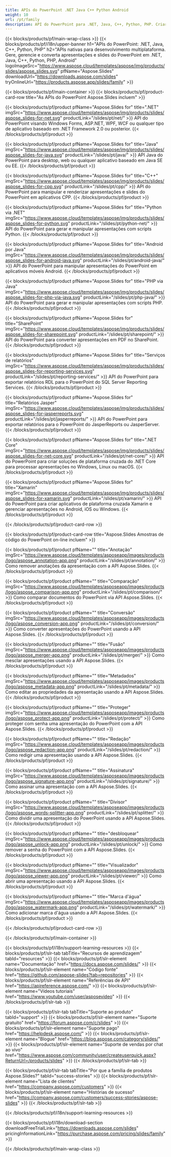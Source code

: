 ```yaml
---
title: APIs do PowerPoint .NET Java C++ Python Android
weight: 10
url: /pt/family
description: API do PowerPoint para .NET, Java, C++, Python, PHP. Criar Escrever Editar Renderizar Imprimir PowerPoint PPT, PPTX, ODP. Exportar slides no SSRS e JasperReports
---
```


{{< blocks/products/pf/main-wrap-class >}}
{{< blocks/products/pf/i18n/upper-banner h1="APIs do PowerPoint: .NET, Java, C++, Python, PHP" h2="APIs nativas para desenvolvimento multiplataforma. Gere, gerencie e converta apresentações e slides do PowerPoint em .NET, Java, C++, Python, PHP, Android" logoImageSrc="https://www.aspose.cloud/templates/aspose/img/products/slides/aspose_slides.svg" pfName="Aspose.Slides" downloadUrl="https://downloads.aspose.com/slides" tryOnlineUrl="https://products.aspose.app/slides/family" >}}

{{< blocks/products/pf/main-container >}}
{{< blocks/products/pf/product-card-row title="As APIs do PowerPoint Aspose.Slides incluem" >}}

{{< blocks/products/pf/product pfName="Aspose.Slides for" title=".NET" imgSrc="https://www.aspose.cloud/templates/aspose/img/products/slides/aspose_slides-for-net.svg" productLink="/slides/pt/net/" >}}
API do PowerPoint visando Windows Forms, ASP.NET, WPF, WCF ou qualquer tipo de aplicativo baseado em .NET Framework 2.0 ou posterior.
{{< /blocks/products/pf/product >}}

{{< blocks/products/pf/product pfName="Aspose.Slides for" title="Java" imgSrc="https://www.aspose.cloud/templates/aspose/img/products/slides/aspose_slides-for-java.svg" productLink="/slides/pt/java/" >}}
API Java do PowerPoint para desktop, web ou qualquer aplicativo baseado em Java SE ou EE.
{{< /blocks/products/pf/product >}}

{{< blocks/products/pf/product pfName="Aspose.Slides for" title="C++" imgSrc="https://www.aspose.cloud/templates/aspose/img/products/slides/aspose_slides-for-cpp.svg" productLink="/slides/pt/cpp/" >}}
API do PowerPoint para manipular e renderizar apresentações e slides do PowerPoint em aplicativos CPP.
{{< /blocks/products/pf/product >}}

{{< blocks/products/pf/product pfName="Aspose.Slides for" title="Python via .NET" imgSrc="https://www.aspose.cloud/templates/aspose/img/products/slides/aspose_slides-for-python.svg" productLink="/slides/pt/python-net/" >}}
API do PowerPoint para gerar e manipular apresentações com scripts Python.
{{< /blocks/products/pf/product >}}

{{< blocks/products/pf/product pfName="Aspose.Slides for" title="Android por Java" imgSrc="https://www.aspose.cloud/templates/aspose/img/products/slides/aspose_slides-for-android-java.svg" productLink="/slides/pt/android-java/" >}}
API do PowerPoint para manipular apresentações do PowerPoint em aplicativos móveis Android.
{{< /blocks/products/pf/product >}}

{{< blocks/products/pf/product pfName="Aspose.Slides for" title="PHP via Java" imgSrc="https://www.aspose.cloud/templates/aspose/img/products/slides/aspose_slides-for-php-via-java.svg" productLink="/slides/pt/php-java/" >}}
API do PowerPoint para gerar e manipular apresentações com scripts PHP.
{{< /blocks/products/pf/product >}}

{{< blocks/products/pf/product pfName="Aspose.Slides for" title="SharePoint" imgSrc="https://www.aspose.cloud/templates/aspose/img/products/slides/aspose_slides-for-sharepoint.svg" productLink="/slides/pt/sharepoint/" >}}
API do PowerPoint para converter apresentações em PDF no SharePoint.
{{< /blocks/products/pf/product >}}

{{< blocks/products/pf/product pfName="Aspose.Slides for" title="Serviços de relatórios" imgSrc="https://www.aspose.cloud/templates/aspose/img/products/slides/aspose_slides-for-reporting-services.svg" productLink="/slides/pt/reporting-services/" >}}
API do PowerPoint para exportar relatórios RDL para o PowerPoint do SQL Server Reporting Services.
{{< /blocks/products/pf/product >}}

{{< blocks/products/pf/product pfName="Aspose.Slides for" title="Relatórios Jasper" imgSrc="https://www.aspose.cloud/templates/aspose/img/products/slides/aspose_slides-for-jasperreports.svg" productLink="/slides/pt/jasperreports/" >}}
API do PowerPoint para exportar relatórios para o PowerPoint do JasperReports ou JasperServer.
{{< /blocks/products/pf/product >}}

{{< blocks/products/pf/product pfName="Aspose.Slides for" title=".NET Core" imgSrc="https://www.aspose.cloud/templates/aspose/img/products/slides/aspose_slides-for-net-core.svg" productLink="/slides/pt/net-core/" >}}
API do PowerPoint para criar soluções de plataforma cruzada do .NET Core para processar apresentações no Windows, Linux ou macOS.
{{< /blocks/products/pf/product >}}

{{< blocks/products/pf/product pfName="Aspose.Slides for" title="Xamarin" imgSrc="https://www.aspose.cloud/templates/aspose/img/products/slides/aspose_slides-for-xamarin.svg" productLink="/slides/pt/xamarin/" >}}
API do PowerPoint para criar aplicativos de plataforma cruzada Xamarin e gerenciar apresentações no Android, iOS ou Windows.
{{< /blocks/products/pf/product >}}

{{< /blocks/products/pf/product-card-row >}}

{{< blocks/products/pf/product-card-row title="Aspose.Slides Amostras de código do PowerPoint on-line incluem" >}}

{{< blocks/products/pf/product pfName="" title="Anotação" imgSrc="https://www.aspose.cloud/templates/asposeapp/images/products/logo/aspose_annotation-app.png" productLink="/slides/pt/annotation/" >}}
Como remover anotações da apresentação com a API Aspose.Slides.
{{< /blocks/products/pf/product >}}

{{< blocks/products/pf/product pfName="" title="Comparação" imgSrc="https://www.aspose.cloud/templates/asposeapp/images/products/logo/aspose_comparison-app.png" productLink="/slides/pt/comparison/" >}}
Como comparar documentos do PowerPoint via API Aspose.Slides.
{{< /blocks/products/pf/product >}}

{{< blocks/products/pf/product pfName="" title="Conversão" imgSrc="https://www.aspose.cloud/templates/asposeapp/images/products/logo/aspose_conversion-app.png" productLink="/slides/pt/conversion/" >}}
Como converter apresentações do PowerPoint usando a API Aspose.Slides.
{{< /blocks/products/pf/product >}}

{{< blocks/products/pf/product pfName="" title="Fusão" imgSrc="https://www.aspose.cloud/templates/asposeapp/images/products/logo/aspose_merger-app.png" productLink="/slides/pt/merger/" >}}
Como mesclar apresentações usando a API Aspose.Slides.
{{< /blocks/products/pf/product >}}

{{< blocks/products/pf/product pfName="" title="Metadados" imgSrc="https://www.aspose.cloud/templates/asposeapp/images/products/logo/aspose_metadata-app.png" productLink="/slides/pt/metadata/" >}}
Como editar as propriedades da apresentação usando a API Aspose.Slides.
{{< /blocks/products/pf/product >}}

{{< blocks/products/pf/product pfName="" title="Proteger" imgSrc="https://www.aspose.cloud/templates/asposeapp/images/products/logo/aspose_protect-app.png" productLink="/slides/pt/protect/" >}}
Como proteger com senha uma apresentação do PowerPoint com a API Aspose.Slides.
{{< /blocks/products/pf/product >}}

{{< blocks/products/pf/product pfName="" title="Redação" imgSrc="https://www.aspose.cloud/templates/asposeapp/images/products/logo/aspose_redaction-app.png" productLink="/slides/pt/redaction/" >}}
Como redigir uma apresentação usando a API Aspose.Slides.
{{< /blocks/products/pf/product >}}

{{< blocks/products/pf/product pfName="" title="Assinatura" imgSrc="https://www.aspose.cloud/templates/asposeapp/images/products/logo/aspose_signature-app.png" productLink="/slides/pt/signature/" >}}
Como assinar uma apresentação com a API Aspose.Slides.
{{< /blocks/products/pf/product >}}

{{< blocks/products/pf/product pfName="" title="Divisor" imgSrc="https://www.aspose.cloud/templates/asposeapp/images/products/logo/aspose_words-splitter-app.png" productLink="/slides/pt/splitter/" >}}
Como dividir uma apresentação do PowerPoint usando a API Aspose.Slides.
{{< /blocks/products/pf/product >}}

{{< blocks/products/pf/product pfName="" title="desbloquear" imgSrc="https://www.aspose.cloud/templates/asposeapp/images/products/logo/aspose_unlock-app.png" productLink="/slides/pt/unlock/" >}}
Como remover a senha do PowerPoint com a API Aspose.Slides.
{{< /blocks/products/pf/product >}}

{{< blocks/products/pf/product pfName="" title="Visualizador" imgSrc="https://www.aspose.cloud/templates/asposeapp/images/products/logo/aspose_viewer-app.png" productLink="/slides/pt/viewer/" >}}
Como abrir uma apresentação usando a API Aspose.Slides.
{{< /blocks/products/pf/product >}}

{{< blocks/products/pf/product pfName="" title="Marca d'água" imgSrc="https://www.aspose.cloud/templates/asposeapp/images/products/logo/aspose_watermark-app.png" productLink="/slides/pt/watermark/" >}}
Como adicionar marca d'água usando a API Aspose.Slides.
{{< /blocks/products/pf/product >}}

{{< /blocks/products/pf/product-card-row >}}

{{< /blocks/products/pf/main-container >}}

{{< blocks/products/pf/i18n/support-learning-resources >}}
{{< blocks/products/pf/slr-tab tabTitle="Recursos de aprendizagem" tabId="resources" >}}
{{< blocks/products/pf/slr-element name="Documentação" href="https://docs.aspose.com/slides/" >}}
{{< blocks/products/pf/slr-element name="Código fonte" href="https://github.com/aspose-slides?tab=repositories" >}}
{{< blocks/products/pf/slr-element name="Referências de API" href="https://apireference.aspose.com/" >}}
{{< blocks/products/pf/slr-element name="Vídeos tutoriais" href="https://www.youtube.com/user/asposevideo" >}}
{{< /blocks/products/pf/slr-tab >}}

{{< blocks/products/pf/slr-tab tabTitle="Suporte ao produto" tabId="support" >}}
{{< blocks/products/pf/slr-element name="Suporte gratuito" href="https://forum.aspose.com/c/slides" >}}
{{< blocks/products/pf/slr-element name="Suporte pago" href="https://helpdesk.aspose.com/" >}}
{{< blocks/products/pf/slr-element name="Blogue" href="https://blog.aspose.com/category/slides/" >}}
{{< blocks/products/pf/slr-element name="Suporte de vendas por chat ao vivo" href="https://www.aspose.com/community/user/createuserquick.aspx?ReturnUrl=/products/slides" >}}
{{< /blocks/products/pf/slr-tab >}}

{{< blocks/products/pf/slr-tab tabTitle="Por que a família de produtos Aspose.Slides?" tabId="success-stories" >}}
{{< blocks/products/pf/slr-element name="Lista de clientes" href="https://company.aspose.com/customers" >}}
{{< blocks/products/pf/slr-element name="Histórias de sucesso" href="https://company.aspose.com/customers/success-stories/aspose-slides" >}}
{{< /blocks/products/pf/slr-tab >}}

{{< /blocks/products/pf/i18n/support-learning-resources >}}

{{< blocks/products/pf/i18n/download-section downloadFreeTrialLink="https://downloads.aspose.com/slides" pricingInformationLink="https://purchase.aspose.com/pricing/slides/family" >}}

{{< /blocks/products/pf/main-wrap-class >}}